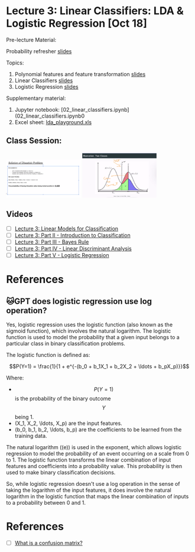 # Lecture 3: Linear Classifiers: LDA & Logistic Regression [Oct 18]

Pre-lecture Material:

Probability refresher [slides](content/02_Probability.pdf)

Topics:

1. Polynomial features and feature transformation [slides](content/03_Polynomial.pdf)
1. Linear Classifiers [slides](content/03_Classification.pdf) 
1. Logistic Regression [slides](content/03_Logistic_regression.pdf)

Supplementary material:

1. Jupyter notebook: [02_linear_classifiers.ipynb](02_linear_classifiers.ipynb0
1. Excel sheet: [lda_playground.xls](lda_playground.xls)

## Class Session:

<img src=images/MALIS_lecture3_solution1.png width=40% height=40% > </img>
<img src=images/MALIS_lecture3_solution2.png width=40% height=40% > </img>


## Videos

- [ ] [Lecture 3: Linear Models for Classification](https://mediaserver.eurecom.fr/videos/miris-box-54b2038de454-20211022-133628-8cba)
- [ ] [Lecture 3: Part II - Introduction to Classification](https://mediaserver.eurecom.fr/videos/lecture-3-part-ii-introduction-to-classification/)
- [ ] [Lecture 3: Part III - Bayes Rule](https://mediaserver.eurecom.fr/videos/lecture-3-part-iii-bayes-rule/)
- [ ] [Lecture 3: Part IV - Linear Discriminant Analysis](https://mediaserver.eurecom.fr/videos/lecture-3-part-iv-linear-discriminant-analysis_iksyk69c/)
- [ ] [Lecture 3: Part V - Logistic Regression](https://mediaserver.eurecom.fr/videos/lecture-3-part-v-logistic-regression/)

# References

## :cat:GPT does logistic regression use log operation?

Yes, logistic regression uses the logistic function (also known as the sigmoid function), which involves the natural logarithm. The logistic function is used to model the probability that a given input belongs to a particular class in binary classification problems.

The logistic function is defined as:

$$P(Y=1) = \frac{1}{1 + e^{-(b_0 + b_1X_1 + b_2X_2 + \ldots + b_pX_p)}}$$

Where:
- $$P(Y=1)$$ is the probability of the binary outcome $$Y$$ being 1.
- \(X_1, X_2, \ldots, X_p\) are the input features.
- \(b_0, b_1, b_2, \ldots, b_p\) are the coefficients to be learned from the training data.

The natural logarithm (\(e\)) is used in the exponent, which allows logistic regression to model the probability of an event occurring on a scale from 0 to 1. The logistic function transforms the linear combination of input features and coefficients into a probability value. This probability is then used to make binary classification decisions.

So, while logistic regression doesn't use a log operation in the sense of taking the logarithm of the input features, it does involve the natural logarithm in the logistic function that maps the linear combination of inputs to a probability between 0 and 1.

# References

- [ ] [What is a confusion matrix?](https://medium.com/analytics-vidhya/what-is-a-confusion-matrix-d1c0f8feda5)
